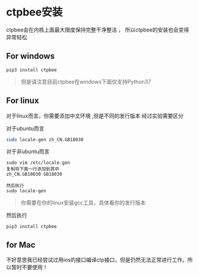 # ctpbee安装 

 ctpbee会在内核上面最大限度保持完整干净整洁 ， 所以ctpbee的安装也会变得异常轻松

## For windows

```
pip3 install ctpbee
```

> 但是请注意目前ctpbee在windows下面仅支持Python37



## For linux

对于linux而言，你需要添加中文环境 ,但是不同的发行版本 经过实验需要区分 

对于ubuntu而言 

````bash
sudo locale-gen zh_CN.GB18030  
````

对于非ubuntu而言

```
sudo vim /etc/locale.gen
复制将下面一行添加到其中
zh_CN.GB18030 GB18030 

然后执行
sudo locale-gen
```

> 你需要在你的linux安装gcc工具，具体看你的发行版本 

然后执行 

```
pip3 install ctpbee
```


## for Mac

不好意思我已经尝试过用ios的接口编译ctp接口，但是仍然无法正常进行工作。所以暂时不要使用！